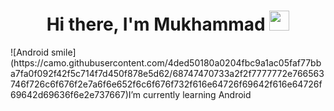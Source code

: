<h1 align="center">Hi there, I'm Mukhammad</a>
<img src="https://github.com/blackcater/blackcater/raw/main/images/Hi.gif" height="32"/></h1>
![Android smile](https://camo.githubusercontent.com/4ded50180a0204fbc9a1ac05faf77bba7fa0f092f42f5c714f7d450f878e5d62/68747470733a2f2f7777772e766563746f726c6f676f2e7a6f6e652f6c6f676f732f616e64726f69642f616e64726f69642d69636f6e2e737667)I’m currently learning Android


